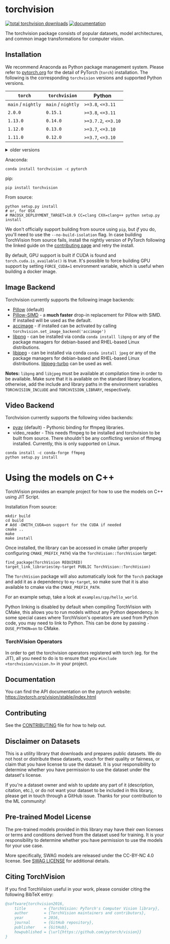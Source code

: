 # torchvision

[![total torchvision downloads](https://pepy.tech/badge/torchvision)](https://pepy.tech/project/torchvision)
[![documentation](https://img.shields.io/badge/dynamic/json.svg?label=docs&url=https%3A%2F%2Fpypi.org%2Fpypi%2Ftorchvision%2Fjson&query=%24.info.version&colorB=brightgreen&prefix=v)](https://pytorch.org/vision/stable/index.html)

The torchvision package consists of popular datasets, model architectures, and common image transformations for computer
vision.

## Installation

We recommend Anaconda as Python package management system. Please refer to [pytorch.org](https://pytorch.org/) for the
detail of PyTorch (`torch`) installation. The following is the corresponding `torchvision` versions and supported Python
versions.

| `torch`            | `torchvision`      | Python              |
| ------------------ | ------------------ | ------------------- |
| `main` / `nightly` | `main` / `nightly` | `>=3.8`, `<=3.11`   |
| `2.0.0`            | `0.15.1`           | `>=3.8`, `<=3.11`   |
| `1.13.0`           | `0.14.0`           | `>=3.7.2`, `<=3.10` |
| `1.12.0`           | `0.13.0`           | `>=3.7`, `<=3.10`   |
| `1.11.0`           | `0.12.0`           | `>=3.7`, `<=3.10`   |

<details>
    <summary>older versions</summary>

    | `torch`            | `torchvision`      | Python                    |
    |--------------------|--------------------|---------------------------|
    | `1.10.2`           | `0.11.3`           | `>=3.6`, `<=3.9`          |
    | `1.10.1`           | `0.11.2`           | `>=3.6`, `<=3.9`          |
    | `1.10.0`           | `0.11.1`           | `>=3.6`, `<=3.9`          |
    | `1.9.1`            | `0.10.1`           | `>=3.6`, `<=3.9`          |
    | `1.9.0`            | `0.10.0`           | `>=3.6`, `<=3.9`          |
    | `1.8.2`            | `0.9.2`            | `>=3.6`, `<=3.9`          |
    | `1.8.1`            | `0.9.1`            | `>=3.6`, `<=3.9`          |
    | `1.8.0`            | `0.9.0`            | `>=3.6`, `<=3.9`          |
    | `1.7.1`            | `0.8.2`            | `>=3.6`, `<=3.9`          |
    | `1.7.0`            | `0.8.1`            | `>=3.6`, `<=3.8`          |
    | `1.7.0`            | `0.8.0`            | `>=3.6`, `<=3.8`          |
    | `1.6.0`            | `0.7.0`            | `>=3.6`, `<=3.8`          |
    | `1.5.1`            | `0.6.1`            | `>=3.5`, `<=3.8`          |
    | `1.5.0`            | `0.6.0`            | `>=3.5`, `<=3.8`          |
    | `1.4.0`            | `0.5.0`            | `==2.7`, `>=3.5`, `<=3.8` |
    | `1.3.1`            | `0.4.2`            | `==2.7`, `>=3.5`, `<=3.7` |
    | `1.3.0`            | `0.4.1`            | `==2.7`, `>=3.5`, `<=3.7` |
    | `1.2.0`            | `0.4.0`            | `==2.7`, `>=3.5`, `<=3.7` |
    | `1.1.0`            | `0.3.0`            | `==2.7`, `>=3.5`, `<=3.7` |
    | `<=1.0.1`          | `0.2.2`            | `==2.7`, `>=3.5`, `<=3.7` |

</details>

Anaconda:

```
conda install torchvision -c pytorch
```

pip:

```
pip install torchvision
```

From source:

```
python setup.py install
# or, for OSX
# MACOSX_DEPLOYMENT_TARGET=10.9 CC=clang CXX=clang++ python setup.py install
```

We don't officially support building from source using `pip`, but _if_ you do, you'll need to use the
`--no-build-isolation` flag. In case building TorchVision from source fails, install the nightly version of PyTorch
following the linked guide on the
[contributing page](https://github.com/pytorch/vision/blob/main/CONTRIBUTING.md#development-installation) and retry the
install.

By default, GPU support is built if CUDA is found and `torch.cuda.is_available()` is true. It's possible to force
building GPU support by setting `FORCE_CUDA=1` environment variable, which is useful when building a docker image.

## Image Backend

Torchvision currently supports the following image backends:

- [Pillow](https://python-pillow.org/) (default)
- [Pillow-SIMD](https://github.com/uploadcare/pillow-simd) - a **much faster** drop-in replacement for Pillow with SIMD.
  If installed will be used as the default.
- [accimage](https://github.com/pytorch/accimage) - if installed can be activated by calling
  `torchvision.set_image_backend('accimage')`
- [libpng](http://www.libpng.org/pub/png/libpng.html) - can be installed via conda `conda install libpng` or any of the
  package managers for debian-based and RHEL-based Linux distributions.
- [libjpeg](http://ijg.org/) - can be installed via conda `conda install jpeg` or any of the package managers for
  debian-based and RHEL-based Linux distributions. [libjpeg-turbo](https://libjpeg-turbo.org/) can be used as well.

**Notes:** `libpng` and `libjpeg` must be available at compilation time in order to be available. Make sure that it is
available on the standard library locations, otherwise, add the include and library paths in the environment variables
`TORCHVISION_INCLUDE` and `TORCHVISION_LIBRARY`, respectively.

## Video Backend

Torchvision currently supports the following video backends:

- [pyav](https://github.com/PyAV-Org/PyAV) (default) - Pythonic binding for ffmpeg libraries.
- video_reader - This needs ffmpeg to be installed and torchvision to be built from source. There shouldn't be any
  conflicting version of ffmpeg installed. Currently, this is only supported on Linux.

```
conda install -c conda-forge ffmpeg
python setup.py install
```

# Using the models on C++

TorchVision provides an example project for how to use the models on C++ using JIT Script.

Installation From source:

```
mkdir build
cd build
# Add -DWITH_CUDA=on support for the CUDA if needed
cmake ..
make
make install
```

Once installed, the library can be accessed in cmake (after properly configuring `CMAKE_PREFIX_PATH`) via the
`TorchVision::TorchVision` target:

```
find_package(TorchVision REQUIRED)
target_link_libraries(my-target PUBLIC TorchVision::TorchVision)
```

The `TorchVision` package will also automatically look for the `Torch` package and add it as a dependency to
`my-target`, so make sure that it is also available to cmake via the `CMAKE_PREFIX_PATH`.

For an example setup, take a look at `examples/cpp/hello_world`.

Python linking is disabled by default when compiling TorchVision with CMake, this allows you to run models without any
Python dependency. In some special cases where TorchVision's operators are used from Python code, you may need to link
to Python. This can be done by passing `-DUSE_PYTHON=on` to CMake.

### TorchVision Operators

In order to get the torchvision operators registered with torch (eg. for the JIT), all you need to do is to ensure that
you `#include <torchvision/vision.h>` in your project.

## Documentation

You can find the API documentation on the pytorch website: <https://pytorch.org/vision/stable/index.html>

## Contributing

See the [CONTRIBUTING](CONTRIBUTING.md) file for how to help out.

## Disclaimer on Datasets

This is a utility library that downloads and prepares public datasets. We do not host or distribute these datasets,
vouch for their quality or fairness, or claim that you have license to use the dataset. It is your responsibility to
determine whether you have permission to use the dataset under the dataset's license.

If you're a dataset owner and wish to update any part of it (description, citation, etc.), or do not want your dataset
to be included in this library, please get in touch through a GitHub issue. Thanks for your contribution to the ML
community!

## Pre-trained Model License

The pre-trained models provided in this library may have their own licenses or terms and conditions derived from the
dataset used for training. It is your responsibility to determine whether you have permission to use the models for your
use case.

More specifically, SWAG models are released under the CC-BY-NC 4.0 license. See
[SWAG LICENSE](https://github.com/facebookresearch/SWAG/blob/main/LICENSE) for additional details.

## Citing TorchVision

If you find TorchVision useful in your work, please consider citing the following BibTeX entry:

```bibtex
@software{torchvision2016,
    title        = {TorchVision: PyTorch's Computer Vision library},
    author       = {TorchVision maintainers and contributors},
    year         = 2016,
    journal      = {GitHub repository},
    publisher    = {GitHub},
    howpublished = {\url{https://github.com/pytorch/vision}}
}
```
